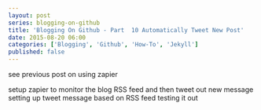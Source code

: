 ```yaml
---
layout: post
series: blogging-on-github
title: 'Blogging On Github - Part  10 Automatically Tweet New Post'
date: 2015-08-20 06:00
categories: ['Blogging', 'Github', 'How-To', 'Jekyll']
published: false
---
```

see previous post on using zapier

setup zapier to monitor the blog RSS feed and then tweet out new message
setting up tweet message based on RSS feed
testing it out 
